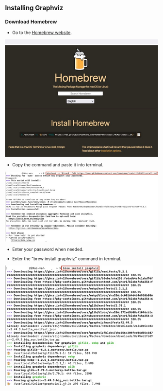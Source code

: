 ## Installing Graphviz

### Download Homebrew
- Go to the [Homebrew website](https://brew.sh/).

![](images/Homebrew-Website.jpg)

- Copy the command and paste it into terminal.

![](images/Install-Homebrew.jpg)

- Enter your password when needed.

- Enter the "brew install graphviz" command in terminal.

![](images/Install-Graphviz.jpg)
